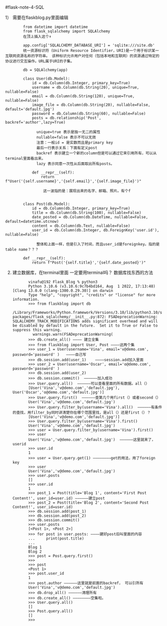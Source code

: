 #flask-note-4-SQL

1） 需要在flaskblog.py里面编辑

            from datetime import datetime
            from flask_sqlalchemy import SQLAlchemy
            在顶上插入这个⬆️

            app.config['SQLALCHEMY_DATABASE_URI'] = 'sqlite:///site.db'
            统一资源标识符（Uniform Resource Identifier，URI)是一个用于标识某一互联网资源名称的字符串。 该种标识允许用户对任何（包括本地和互联网）的资源通过特定的协议进行交互操作。URL属于URI的子集。

            db = SQLAlchemy(app)

            class User(db.Model):
                id = db.Column(db.Integer, primary_key=True)
                username = db.Column(db.String(20), unique=True, nullable=False)
                email = db.Column(db.String(120), unique=True, nullable=False)
                image_file = db.Column(db.String(20), nullable=False, default='default.jpg')
                password = db.Column(db.String(60), nullable=False)
                posts = db.relationship('Post', backref='author',lazy=True)
                
                  unique=true 表示是独一无二的属性
                  nullable=false 表示不可以无效
                  注意：一般id = 是实数而且是primary key
                  最后一行表示关系：下面有定义post
                  backref 表示建立一个新的column但是可以通过它来引用所有，可以从terminal里面看出来。
                  lazy 表示同意一次性从后面取出所有posts。
    
                def __repr__(self):
                    return f"User('{self.username}','{self.email}','{self.image_file}')"
                     
                     这一波指的是：展现出来的名字、邮箱、照片。有个f 
                   

            class Post(db.Model):      
                id = db.Column(db.Integer, primary_key=True)
                title = db.Column(db.String(100), nullable=False)
                date_posted = db.Column(db.DateTime, nullable=False, default=datetime.utcnow)
                content = db.Column(db.Text, nullable=False)
                user_id = db.Column(db.Integer, db.ForeignKey('user.id'), nullable=False)
                  
                  整体和上面一样，但是引入了时间，而且user_id是foreignkey。指的是table name？？？

            def __repr__(self):
                return f"Post('{self.title}','{self.date_posted}')"



2) 建立数据库，在terminal里面
一定要用terminal吗？
数据库找东西的方法
             
              vinafu@192 Flask_Blog % python3
              Python 3.10.6 (v3.10.6:9c7b4bd164, Aug  1 2022, 17:13:48) [Clang 13.0.0 (clang-1300.0.29.30)] on darwin
              Type "help", "copyright", "credits" or "license" for more information.
              >>> from flaskblog import db
              /Library/Frameworks/Python.framework/Versions/3.10/lib/python3.10/site-packages/flask_sqlalchemy/__init__.py:872: FSADeprecationWarning: SQLALCHEMY_TRACK_MODIFICATIONS adds significant overhead and will be disabled by default in the future.  Set it to True or False to suppress this warning.
                warnings.warn(FSADeprecationWarning(
              >>> db.create_all() ———— 建立全集
              >>> from flaskblog import User, Post ————这两个集
              >>> user_1 = User(username='Vina', email='v@demo.com', password='password' )   ————自己写
              >>> db.session.add(user_1)    ————session.add加入里面
              >>> user_2 = User(username='Oscar', email='o@demo.com', password='password' )
              >>> db.session.add(user_2)
              >>> db.session.commit()  ——————加入成功
              >>> User.query.all()  ——————可以查看里面的所有数据。all（）
              [User('Vina','v@demo.com','default.jpg'), User('Oscar','o@demo.com','default.jpg')]
              >>> User.query.first()  ——————查第几个用first（）或者second（）
              User('Vina','v@demo.com','default.jpg')
              >>> User.query.filter_by(username='Vina').all()  ——————有条件的查找，用filter_by同时讲清楚你在哪个范围里找，是all（）还是first（）？
              [User('Vina','v@demo.com','default.jpg')]
              >>> User.query.filter_by(username='Vina').first() 
              User('Vina','v@demo.com','default.jpg')
              >>> user = User.query.filter_by(username='Vina').first()
              >>> user
              User('Vina','v@demo.com','default.jpg')  ——————这里就来了，userid
              >>> user.id
              1
              >>> user = User.query.get(1) ————————get的用法，用了foreign key
              >>> user
              User('Vina','v@demo.com','default.jpg')
              >>> user.posts
              []
              >>> user.id
              1
              >>> post_1 = Post(title='Blog 1', content='First Post Content!', user_id=user.id) ——————建立post
              >>> post_2 = Post(title='Blog 2', content='Second Post Content!', user_id=user.id)
              >>> db.session.add(post_1)
              >>> db.session.add(post_2)
              >>> db.session.commit()
              >>> user.posts
              [<Post 1>, <Post 2>]
              >>> for post in user.posts: ————建好post后叫里面的内容
              ...     print(post.title)
              ... 
              Blog 1
              Blog 2
              >>> post = Post.query.first()
              >>> 
              >>> post
              <Post 1>
              >>> post.user_id
              1
              >>> post.author ——————这里就是前面的backref， 可以引所有
              User('Vina','v@demo.com','default.jpg')
              >>> db.drop_all() ——————清理所有
              >>> db.create_all() ————————空集啦。
              >>> User.query.all()
              []
              >>> Post.query.all()
              []
              >>> 

